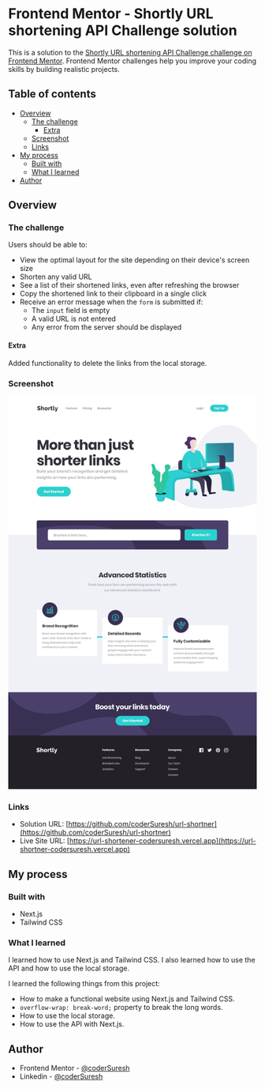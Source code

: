 # Frontend Mentor - Shortly URL shortening API Challenge solution

This is a solution to the [Shortly URL shortening API Challenge challenge on Frontend Mentor](https://www.frontendmentor.io/challenges/url-shortening-api-landing-page-2ce3ob-G). Frontend Mentor challenges help you improve your coding skills by building realistic projects. 

## Table of contents

- [Overview](#overview)
  - [The challenge](#the-challenge)
    - [Extra](#extra)
  - [Screenshot](#screenshot)
  - [Links](#links)
- [My process](#my-process)
  - [Built with](#built-with)
  - [What I learned](#what-i-learned)
- [Author](#author)


## Overview

### The challenge

Users should be able to:

- View the optimal layout for the site depending on their device's screen size
- Shorten any valid URL
- See a list of their shortened links, even after refreshing the browser
- Copy the shortened link to their clipboard in a single click
- Receive an error message when the `form` is submitted if:
  - The `input` field is empty
  - A valid URL is not entered
  - Any error from the server should be displayed

#### Extra
Added functionality to delete the links from the local storage.

### Screenshot

![Design preview for the Shortly URL shortening API coding challenge](./design/desktop-design.jpg)

### Links

- Solution URL: [https://github.com/coderSuresh/url-shortner](https://github.com/coderSuresh/url-shortner)
- Live Site URL: [https://url-shortener-codersuresh.vercel.app](https://url-shortner-codersuresh.vercel.app)

## My process

### Built with

- Next.js
- Tailwind CSS

### What I learned

I learned how to use Next.js and Tailwind CSS. I also learned how to use the API and how to use the local storage.

I learned the following things from this project:

- How to make a functional website using Next.js and Tailwind CSS.
- `overflow-wrap: break-word;` property to break the long words.
- How to use the local storage.
- How to use the API with Next.js.

## Author

- Frontend Mentor - [@coderSuresh](https://www.frontendmentor.io/profile/codersuresh)
- Linkedin - [@coderSuresh](https://www.linkedin.com/in/coderSuresh)
